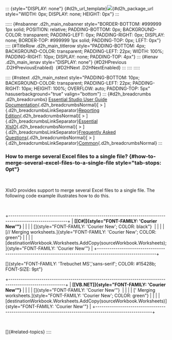 ::: {style="DISPLAY: none"}
[](ms-xhelp:///?Id=d2h_url_template){#d2h_url_template}![](!package_url!){#d2h_package_url style="WIDTH: 0px; DISPLAY: none; HEIGHT: 0px"}
:::

::::: {#nsbanner .d2h_main_nsbanner style="BORDER-BOTTOM: #999999 1px solid; POSITION: relative; PADDING-BOTTOM: 0px; BACKGROUND-COLOR: transparent; PADDING-LEFT: 0px; PADDING-RIGHT: 0px; DISPLAY: none; BORDER-TOP: #999999 1px solid; PADDING-TOP: 0px; LEFT: 0px"}
:::: {#TitleRow .d2h_main_titlerow style="PADDING-BOTTOM: 4px; BACKGROUND-COLOR: transparent; PADDING-LEFT: 22px; WIDTH: 100%; PADDING-RIGHT: 10px; DISPLAY: none; PADDING-TOP: 4px"}
::: {#ienav .d2h_main_ienav style="DISPLAY: none"}
[](ms-xhelp:///?Id=dad94e40-fcb3-49ac-9c37-9da6332489c9){#D2HPrevious .D2HPreviousEnabled}  [](ms-xhelp:///?Id=ff4d2c6a-9338-4bef-8db7-653854864bcc){#D2HNext .D2HNextEnabled}
:::
::::
:::::

:::: {#nstext .d2h_main_nstext style="PADDING-BOTTOM: 10px; BACKGROUND-COLOR: transparent; PADDING-LEFT: 22px; PADDING-RIGHT: 10px; HEIGHT: 100%; OVERFLOW: auto; PADDING-TOP: 5px" hasuserbackground="true" valign="bottom"}
::: {#d2h_breadcrumbs .d2h_breadcrumbs}
[Essential Studio User Guide Documentation](ms-xhelp:///?Id=12457748-09e3-4d74-a240-8e049cedf030){.d2h_breadcrumbsNormal}[ \> ]{.d2h_breadcrumbsLinkSeparator}[Reporting Edition](ms-xhelp:///?Id=027aa5b6-6676-4f93-ad23-c20e8c45792e){.d2h_breadcrumbsNormal}[ \> ]{.d2h_breadcrumbsLinkSeparator}[Essential XlsIO](ms-xhelp:///?Id=b01a1b50-1d7d-40c0-bc83-af67e57c9005){.d2h_breadcrumbsNormal}[ \> ]{.d2h_breadcrumbsLinkSeparator}[Frequently Asked Questions](ms-xhelp:///?Id=702d1cd4-b827-4e46-83f2-e25d649fc6e6){.d2h_breadcrumbsNormal}[ \> ]{.d2h_breadcrumbsLinkSeparator}[Common](ms-xhelp:///?Id=204d4885-27f7-4e80-a9ba-4b2afe542a91){.d2h_breadcrumbsNormal}
:::

### How to merge several Excel files to a single file? {#how-to-merge-several-excel-files-to-a-single-file style="tab-stops: 0pt"}

 

XlsIO provides support to merge several Excel files to a single file. The following code example illustrates how to do this.

 

+----------------------------------------------------------------------------------------------------------+
| **[\[C#\]]{style="FONT-FAMILY: 'Courier New'"}**                                                         |
|                                                                                                          |
| []{style="FONT-FAMILY: 'Courier New'; COLOR: black"}                                                     |
|                                                                                                          |
| [// Merging worksheets.]{style="FONT-FAMILY: 'Courier New'; COLOR: green"}                               |
|                                                                                                          |
| [destinationWorkbook.Worksheets.AddCopy(sourceWorkbook.Worksheets);]{style="FONT-FAMILY: 'Courier New'"} |
+----------------------------------------------------------------------------------------------------------+

[]{style="FONT-FAMILY: 'Trebuchet MS','sans-serif'; COLOR: #15428b; FONT-SIZE: 9pt"} 

+---------------------------------------------------------------------------------------------------------+
| **[\[VB.NET\]]{style="FONT-FAMILY: 'Courier New'"}**                                                    |
|                                                                                                         |
| []{style="FONT-FAMILY: 'Courier New'"}                                                                  |
|                                                                                                         |
| [\' Merging worksheets.]{style="FONT-FAMILY: 'Courier New'; COLOR: green"}                              |
|                                                                                                         |
| [destinationWorkbook.Worksheets.AddCopy(sourceWorkbook.Worksheets)]{style="FONT-FAMILY: 'Courier New'"} |
+---------------------------------------------------------------------------------------------------------+

 

[]{#related-topics}
::::

